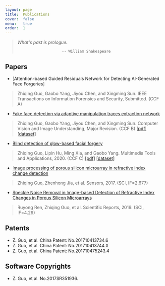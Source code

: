 ```yaml
---
layout: page
title:  Publications
cover:  false
menu:   true
order:  1
---
```


> _What's past is prologue._
>
>                         -- William Shakespeare

## Papers
* [Attention-based Guided Residuals Network for Detecting AI-Generated Face Forgeries]
>Zhiqing Guo, Gaobo Yang, Jiyou Chen, and Xingming Sun. IEEE Transactions on Information Forensics and Security, Submitted. (CCF A) 

* [Fake face detection via adaptive manipulation traces extraction network](https://arxiv.org/abs/2005.04945)
>Zhiqing Guo, Gaobo Yang, Jiyou Chen, and Xingming Sun. Computer Vision and Image Understanding, Major Revision. (CCF B) [[pdf]](https://arxiv.org/pdf/2005.04945.pdf) [[dataset]](https://github.com/EricGzq/Hybrid-Fake-Face-Dataset)

* [Blind detection of glow-based facial forgery](https://link.springer.com/article/10.1007/s11042-020-10098-y)
>Zhiqing Guo, Lipin Hu, Ming Xia, and Gaobo Yang. Multimedia Tools and Applications, 2020. (CCF C) [[pdf]](https://link.springer.com/content/pdf/10.1007/s11042-020-10098-y.pdf) [[dataset]](https://github.com/EricGzq/GFF-Dataset)

* [Image processing of porous silicon microarray in refractive index change detection](https://www.mdpi.com/1424-8220/17/6/1335)
>Zhiqing Guo, Zhenhong Jia, et al. Sensors, 2017. (SCI, IF=2.677)

* [Speckle Noise Removal in Image-based Detection of Refractive Index Changes in Porous Silicon Microarrays](https://www.nature.com/articles/s41598-019-51435-y)
>Ruyong Ren, Zhiqing Guo, et al. Scientific Reports, 2019. (SCI, IF=4.29)

## Patents
* Z. Guo, et al. China Patent: No.201710413734.6
* Z. Guo, et al. China Patent: No.201710413744.X
* Z. Guo, et al. China Patent: No.201710475243.4

## Software Copyrights
* Z. Guo, et al. No.2017SR351936.
